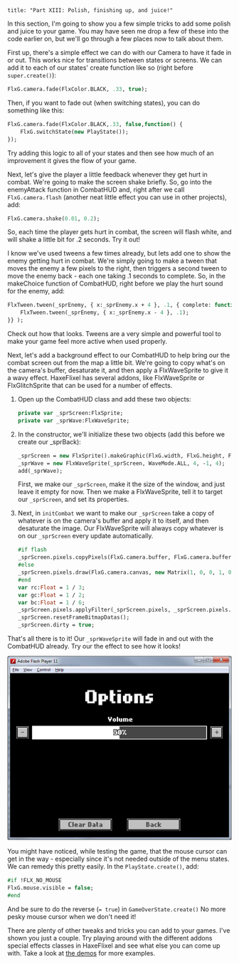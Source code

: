 ```
title: "Part XIII: Polish, finishing up, and juice!"
```

In this section, I'm going to show you a few simple tricks to add some polish and juice to your game. You may have seen me drop a few of these into the code earlier on, but we'll go through a few places now to talk about them.

First up, there's a simple effect we can do with our Camera to have it fade in or out. This works nice for transitions between states or screens.
We can add it to each of our states' create function like so (right before `super.create()`):

```haxe
FlxG.camera.fade(FlxColor.BLACK, .33, true);
```

Then, if you want to fade out (when switching states), you can do something like this:

```haxe
FlxG.camera.fade(FlxColor.BLACK,.33, false,function() {
	FlxG.switchState(new PlayState());
});
```

Try adding this logic to all of your states and then see how much of an improvement it gives the flow of your game.

Next, let's give the player a little feedback whenever they get hurt in combat. We're going to make the screen shake briefly. So, go into the enemyAttack function in CombatHUD and, right after we call `FlxG.camera.flash` (another neat little effect you can use in other projects), add:

```haxe
FlxG.camera.shake(0.01, 0.2);
```

So, each time the player gets hurt in combat, the screen will flash white, and will shake a little bit for .2 seconds. Try it out!

I know we've used tweens a few times already, but lets add one to show the enemy getting hurt in combat. We're simply going to make a tween that moves the enemy a few pixels to the right, then triggers a second tween to move the enemy back - each one taking .1 seconds to complete. So, in the makeChoice function of CombatHUD, right before we play the hurt sound for the enemy, add:

```haxe
FlxTween.tween(_sprEnemy, { x:_sprEnemy.x + 4 }, .1, { complete: function(_) {
	FlxTween.tween(_sprEnemy, { x:_sprEnemy.x - 4 }, .1);
}} );
```

Check out how that looks. Tweens are a very simple and powerful tool to make your game feel more active when used properly.

Next, let's add a background effect to our CombatHUD to help bring our the combat screen out from the map a little bit. We're going to copy what's on the camera's buffer, desaturate it, and then apply a FlxWaveSprite to give it a wavy effect. HaxeFlixel has several addons, like FlxWaveSprite or FlxGlitchSprite that can be used for a number of effects.

1. Open up the CombatHUD class and add these two objects:

	```haxe
	private var _sprScreen:FlxSprite;
	private var _sprWave:FlxWaveSprite;
	```

2. In the constructor, we'll initialize these two objects (add this before we create our _sprBack):

	```haxe
	_sprScreen = new FlxSprite().makeGraphic(FlxG.width, FlxG.height, FlxColor.TRANSPARENT);
	_sprWave = new FlxWaveSprite(_sprScreen, WaveMode.ALL, 4, -1, 4);
	add(_sprWave);
	```

	First, we make our `_sprScreen`, make it the size of the window, and just leave it empty for now. Then we make a FlxWaveSprite, tell it to target our `_sprScreen`, and set its properties.

3. Next, in `initCombat` we want to make our `_sprScreen` take a copy of whatever is on the camera's buffer and apply it to itself, and then desaturate the image. Our FlxWaveSprite will always copy whatever is on our `_sprScreen` every update automatically.

	```haxe
	#if flash
	_sprScreen.pixels.copyPixels(FlxG.camera.buffer, FlxG.camera.buffer.rect, new Point());
	#else
	_sprScreen.pixels.draw(FlxG.camera.canvas, new Matrix(1, 0, 0, 1, 0, 0));
	#end
	var rc:Float = 1 / 3;
	var gc:Float = 1 / 2;
	var bc:Float = 1 / 6;
	_sprScreen.pixels.applyFilter(_sprScreen.pixels, _sprScreen.pixels.rect, new Point(), new ColorMatrixFilter([rc, gc, bc, 0, 0, rc, gc, bc, 0, 0, rc, gc, bc, 0, 0, 0, 0, 0, 1, 0]));
	_sprScreen.resetFrameBitmapDatas();
	_sprScreen.dirty = true;
	```

That's all there is to it! Our `_sprWaveSprite` will fade in and out with the CombatHUD already. Try our the effect to see how it looks!

![](../images/04_tutorials/0022.png)

You might have noticed, while testing the game, that the mouse cursor can get in the way - especially since it's not needed outside of the menu states. We can remedy this pretty easily.
In the `PlayState.create()`, add:

```haxe
#if !FLX_NO_MOUSE
FlxG.mouse.visible = false;
#end
```

And be sure to do the reverse (`= true`) in `GameOverState.create()` No more pesky mouse cursor when we don't need it!

There are plenty of other tweaks and tricks you can add to your games. I've shown you just a couple. Try playing around with the different addons special effects classes in HaxeFlixel and see what else you can come up with. Take a look at [the demos](http://haxeflixel.com/demos/) for more examples.

